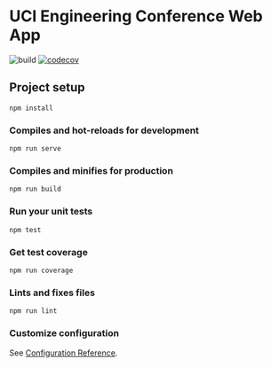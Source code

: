 # UCI Engineering Conference Web App

![build](https://github.com/UCI-Engineering-Conference/Engineering-Conference-Web-App/workflows/build/badge.svg)
[![codecov](https://codecov.io/gh/UCI-Engineering-Conference/Engineering-Conference-Web-App/branch/master/graph/badge.svg)](https://codecov.io/gh/UCI-Engineering-Conference/Engineering-Conference-Web-App)

## Project setup

```
npm install
```

### Compiles and hot-reloads for development

```
npm run serve
```

### Compiles and minifies for production

```
npm run build
```

### Run your unit tests

```
npm test
```

### Get test coverage

```
npm run coverage
```

### Lints and fixes files

```
npm run lint
```

### Customize configuration

See [Configuration Reference](https://cli.vuejs.org/config/).
